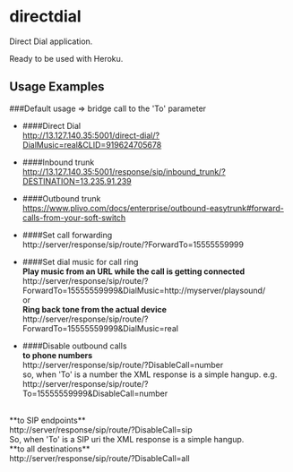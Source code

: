directdial
==========

Direct Dial application.

Ready to be used with Heroku.

## Usage Examples
###Default usage => bridge call to the 'To' parameter

* ####Direct Dial <br/>
http://13.127.140.35:5001/direct-dial/?DialMusic=real&CLID=919624705678

* ####Inbound trunk <br/>
http://13.127.140.35:5001/response/sip/inbound_trunk/?DESTINATION=13.235.91.239

* ####Outbound trunk <br/>
https://www.plivo.com/docs/enterprise/outbound-easytrunk#forward-calls-from-your-soft-switch

* ####Set call forwarding <br/>
  http://server/response/sip/route/?ForwardTo=15555559999<br/>

* ####Set dial music for call ring <br/>
**Play music from an URL while the call is getting connected**<br/>
  http://server/response/sip/route/?ForwardTo=15555559999&DialMusic=http://myserver/playsound/
  <br/>or<br/>
**Ring back tone from the actual device**<br/>
  http://server/response/sip/route/?ForwardTo=15555559999&DialMusic=real

* ####Disable outbound calls<br/>
**to phone numbers**<br/>
  http://server/response/sip/route/?DisableCall=number <br/>
  so, when 'To' is a number the XML response is a simple hangup. e.g. <br/>
  http://server/response/sip/route/?To=15555559999&DisableCall=number
<br/> 
**to SIP endpoints**<br/>
  http://server/response/sip/route/?DisableCall=sip <br/>
  So, when 'To' is a SIP uri the XML response is a simple hangup.
<br/> 
**to all destinations**<br/>
  http://server/response/sip/route/?DisableCall=all
